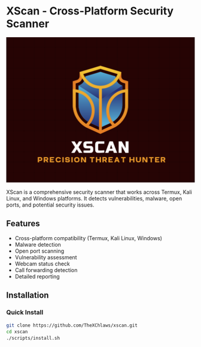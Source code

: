 # XScan - Cross-Platform Security Scanner

![XScan Logo](docs/logo.png)

XScan is a comprehensive security scanner that works across Termux, Kali Linux, and Windows platforms. It detects vulnerabilities, malware, open ports, and potential security issues.

## Features

- Cross-platform compatibility (Termux, Kali Linux, Windows)
- Malware detection
- Open port scanning
- Vulnerability assessment
- Webcam status check
- Call forwarding detection
- Detailed reporting

## Installation

### Quick Install

```bash
git clone https://github.com/TheXChlaws/xscan.git
cd xscan
./scripts/install.sh
